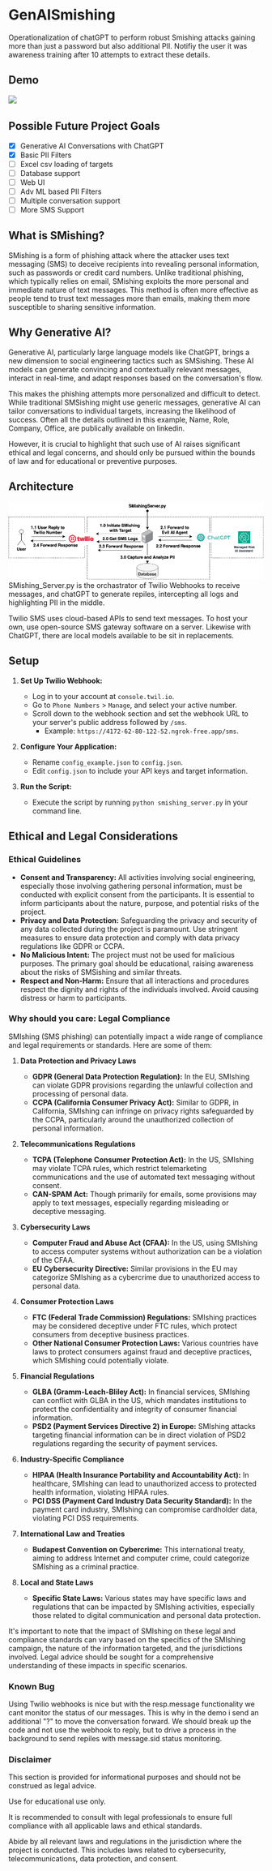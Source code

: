 # GenAISmishing
Operationalization of chatGPT to perform robust Smishing attacks gaining more than just a password but also additional PII. Notifiy the user it was awareness training after 10 attempts to extract these details. 

## Demo
![](./demo.gif)

## Possible Future Project Goals
- [x] Generative AI Conversations with ChatGPT
- [x] Basic PII Filters 
- [ ] Excel csv loading of targets
- [ ] Database support
- [ ] Web UI 
- [ ] Adv ML based PII Filters 
- [ ] Multiple conversation support
- [ ] More SMS Support 

## What is SMishing?
SMishing is a form of phishing attack where the attacker uses text messaging (SMS) to deceive recipients into revealing personal information, such as passwords or credit card numbers. Unlike traditional phishing, which typically relies on email, SMishing exploits the more personal and immediate nature of text messages. This method is often more effective as people tend to trust text messages more than emails, making them more susceptible to sharing sensitive information.

## Why Generative AI?
Generative AI, particularly large language models like ChatGPT, brings a new dimension to social engineering tactics such as SMSishing. These AI models can generate convincing and contextually relevant messages, interact in real-time, and adapt responses based on the conversation's flow. 

This makes the phishing attempts more personalized and difficult to detect. While traditional SMSishing might use generic messages, generative AI can tailor conversations to individual targets, increasing the likelihood of success.  Often all the details outlined in this example, Name, Role, Company, Office, are publically available on linkedin. 

However, it is crucial to highlight that such use of AI raises significant ethical and legal concerns, and should only be pursued within the bounds of law and for educational or preventive purposes.

## Architecture 
![image info](./arhitecture.drawio.png)
SMishing_Server.py is the orchastrator of Twilio Webhooks to receive messages, and chatGPT to generate repiles, intercepting all logs and highlighting PII in the middle. 

Twilio SMS uses cloud-based APIs to send text messages. To host your own, use open-source SMS gateway software on a server. Likewise with ChatGPT, there are local models available to be sit in replacements.

## Setup 
1. **Set Up Twilio Webhook:**
   - Log in to your account at `console.twil.io`.
   - Go to `Phone Numbers` > `Manage`, and select your active number.
   - Scroll down to the webhook section and set the webhook URL to your server's public address followed by `/sms`.
     - Example: `https://4172-62-80-122-52.ngrok-free.app/sms`.

2. **Configure Your Application:**
   - Rename `config_example.json` to `config.json`.
   - Edit `config.json` to include your API keys and target information.

3. **Run the Script:**
   - Execute the script by running `python smishing_server.py` in your command line.


## Ethical and Legal Considerations

### Ethical Guidelines
- **Consent and Transparency:** All activities involving social engineering, especially those involving gathering personal information, must be conducted with explicit consent from the participants. It is essential to inform participants about the nature, purpose, and potential risks of the project.
- **Privacy and Data Protection:** Safeguarding the privacy and security of any data collected during the project is paramount. Use stringent measures to ensure data protection and comply with data privacy regulations like GDPR or CCPA.
- **No Malicious Intent:** The project must not be used for malicious purposes. The primary goal should be educational, raising awareness about the risks of SMSishing and similar threats.
- **Respect and Non-Harm:** Ensure that all interactions and procedures respect the dignity and rights of the individuals involved. Avoid causing distress or harm to participants.

### Why should you care: Legal Compliance
SMIshing (SMS phishing) can potentially impact a wide range of compliance and legal requirements or standards. Here are some of them:

1. **Data Protection and Privacy Laws**
   - **GDPR (General Data Protection Regulation):** In the EU, SMIshing can violate GDPR provisions regarding the unlawful collection and processing of personal data.
   - **CCPA (California Consumer Privacy Act):** Similar to GDPR, in California, SMIshing can infringe on privacy rights safeguarded by the CCPA, particularly around the unauthorized collection of personal information.

2. **Telecommunications Regulations**
   - **TCPA (Telephone Consumer Protection Act):** In the US, SMIshing may violate TCPA rules, which restrict telemarketing communications and the use of automated text messaging without consent.
   - **CAN-SPAM Act:** Though primarily for emails, some provisions may apply to text messages, especially regarding misleading or deceptive messaging.

3. **Cybersecurity Laws**
   - **Computer Fraud and Abuse Act (CFAA):** In the US, using SMIshing to access computer systems without authorization can be a violation of the CFAA.
   - **EU Cybersecurity Directive:** Similar provisions in the EU may categorize SMIshing as a cybercrime due to unauthorized access to personal data.

4. **Consumer Protection Laws**
   - **FTC (Federal Trade Commission) Regulations:** SMIshing practices may be considered deceptive under FTC rules, which protect consumers from deceptive business practices.
   - **Other National Consumer Protection Laws:** Various countries have laws to protect consumers against fraud and deceptive practices, which SMIshing could potentially violate.

5. **Financial Regulations**
   - **GLBA (Gramm-Leach-Bliley Act):** In financial services, SMIshing can conflict with GLBA in the US, which mandates institutions to protect the confidentiality and integrity of consumer financial information.
   - **PSD2 (Payment Services Directive 2) in Europe:** SMIshing attacks targeting financial information can be in direct violation of PSD2 regulations regarding the security of payment services.

6. **Industry-Specific Compliance**
   - **HIPAA (Health Insurance Portability and Accountability Act):** In healthcare, SMIshing can lead to unauthorized access to protected health information, violating HIPAA rules.
   - **PCI DSS (Payment Card Industry Data Security Standard):** In the payment card industry, SMIshing can compromise cardholder data, violating PCI DSS requirements.

7. **International Law and Treaties**
   - **Budapest Convention on Cybercrime:** This international treaty, aiming to address Internet and computer crime, could categorize SMIshing as a criminal practice.

8. **Local and State Laws**
   - **Specific State Laws:** Various states may have specific laws and regulations that can be impacted by SMIshing activities, especially those related to digital communication and personal data protection.

It's important to note that the impact of SMIshing on these legal and compliance standards can vary based on the specifics of the SMIshing campaign, the nature of the information targeted, and the jurisdictions involved. Legal advice should be sought for a comprehensive understanding of these impacts in specific scenarios.

### Known Bug
Using Twilio webhooks is nice but with the resp.message functionality we cant monitor the status of our messages. This is why in the demo i send an additional "?" to move the conversation forward. We should break up the code and not use the webhook to reply, but to drive a process in the background to send repiles with message.sid status monitoring. 

### Disclaimer
This section is provided for informational purposes and should not be construed as legal advice.

 Use for educational use only. 
 
 It is recommended to consult with legal professionals to ensure full compliance with all applicable laws and ethical standards.

Abide by all relevant laws and regulations in the jurisdiction where the project is conducted. This includes laws related to cybersecurity, telecommunications, data protection, and consent.

